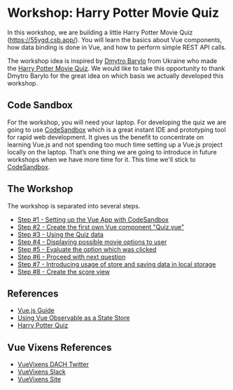 # Workshop: Harry Potter Movie Quiz

In this workshop, we are building a little Harry Potter Movie Quiz (https://55ygd.csb.app/).
You will learn the basics about Vue components, how data binding is done in Vue, and how to perform simple REST API calls.

The workshop idea is inspired by [Dmytro Barylo](https://www.linkedin.com/in/dmytrobarylo/) from Ukraine who made the [Harry Potter Movie Quiz](https://madewithvuejs.com/harry-potter-movies-quiz). We would like to take this opportunity to thank Dmytro Barylo for the great idea on which basis we actually developed this workshop.


## Code Sandbox

For the workshop, you will need your laptop. For developing the quiz we are going to use [CodeSandbox](https://codesandbox.io/) which is a great instant IDE and prototyping tool for rapid web development.
It gives us the benefit to concentrate on learning Vue.js and not spending too much time setting up a Vue.js project locally on the laptop. That’s one thing we are going to introduce in future workshops when we have more time for it. This time we'll stick to [CodeSandbox](https://codesandbox.io/).


## The Workshop

The workshop is separated into several steps.

- [Step #1 - Setting up the Vue App with CodeSandbox](./workshop-steps/step1.md)
- [Step #2 - Create the first own Vue component "Quiz.vue"](./workshop-steps/step2.md)
- [Step #3 - Using the Quiz data](./workshop-steps/step3.md)
- [Step #4 - Displaying possible movie options to user](./workshop-steps/step4.md)
- [Step #5 - Evaluate the option which was clicked](./workshop-steps/step5.md)
- [Step #6 - Proceed with next question](./workshop-steps/step6.md)
- [Step #7 - Introducing usage of store and saving data in local storage](./workshop-steps/step7.md)
- [Step #8 - Create the score view](./workshop-steps/step8.md)

## References
- [Vue.js Guide](https://vuejs.org/v2/guide/)
- [Using Vue Observable as a State Store](https://austincooper.dev/2019/08/09/vue-observable-state-store/)
- [Harry Potter Quiz](https://madewithvuejs.com/harry-potter-movies-quiz)


## Vue Vixens References
- [VueVixens DACH Twitter](https://twitter.com/vuevixensDACH)
- [VueVixens Slack](https://communityinviter.com/apps/vuevixens/vue-vixens)
- [VueVixens Site](https://www.vuevixens.org/)
